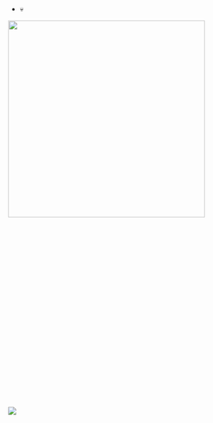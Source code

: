 
<br><br>
- 💀
<img src="https://github.com/Anmol-Baranwal/Cool-GIFs-For-GitHub/assets/74038190/bea7769e-cd87-495f-ad0e-04ddfbb73091" width="400">
<br><br>

<br><br>
<br><br>
<br><br>
<br><br>
<br><br>
<br><br>
<br><br>
<br><br>
<br><br>
<br><br>


<img src="https://raw.githubusercontent.com/catppuccin/catppuccin/main/assets/footers/gray0_ctp_on_line.svg?sanitize=true"/>